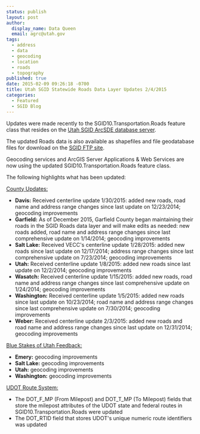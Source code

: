 ```yaml
---
status: publish
layout: post
author:
  display_name: Data Queen
  email: agrc@utah.gov
tags:
  - address
  - data
  - geocoding
  - location
  - roads
  - topography
published: true
date: 2015-02-09 09:26:18 -0700
title: Utah SGID Statewide Roads Data Layer Updates 2/4/2015
categories:
  - Featured
  - SGID Blog
---
```

<p>Updates were made recently to the SGID10.Transportation.Roads feature class that resides on the <a href="{{ "/sgid-database/" | prepend: site.baseurl }}">Utah SGID ArcSDE database server</a>.</p>
<p>The updated Roads data is also available as shapefiles and file geodatabase files for download on the <a href="ftp://ftp.agrc.utah.gov/UtahSGID_Vector/UTM12_NAD83/TRANSPORTATION/PackagedData/_Statewide/UtahRoadAndHighwaySystem/">SGID FTP site</a>.</p>
<p>Geocoding services and ArcGIS Server Applications & Web Services are now using the updated SGID10.Transportation.Roads feature class.</p>
<p>The following highlights what has been updated:</p>
<p><span style="text-decoration: underline;">County Updates:</span></p>
<ul>
<li><strong>Davis:</strong> Received centerline update 1/30/2015: added new roads, road name and address range changes since last update on 12/23/2014; geocoding improvements</li>
<li><strong>Garfield:</strong> As of December 2015, Garfield County began maintaining their roads in the SGID Roads data layer and will make edits as needed: new roads added, road name and address range changes since last comprehensive update on 1/14/2014; geocoding improvements</li>
<li><strong>Salt Lake:</strong> Received VECC's centerline update 1/28/2015: added new roads since last update on 12/17/2014; address range changes since last comprehensive update on 7/23/2014; geocoding improvements</li>
<li><strong>Utah:</strong> Received centerline update 1/8/2015: added new roads since last update on 12/2/2014; geocoding improvements</li>
<li><strong>Wasatch:</strong> Received centerline update 1/15/2015: added new roads, road name and address range changes since last comprehensive update on 1/24/2014; geocoding improvements</li>
<li><strong>Washington:</strong> Received centerline update 1/5/2015: added new roads since last update on 10/23/2014; road name and address range changes since last comprehensive update on 7/30/2014; geocoding improvements</li>
<li><strong>Weber:</strong> Received centerline update 2/3/2015: added new roads and road name and address range changes since last update on 12/31/2014; geocoding improvements</li>
</ul>
<p><span style="text-decoration: underline;">Blue Stakes of Utah Feedback:</span></p>
<ul>
<li><strong>Emery:</strong> geocoding improvements</li>
<li><strong>Salt Lake:</strong> geocoding improvements</li>
<li><strong>Utah:</strong> geocoding improvements</li>
<li><strong>Washington:</strong> geocoding improvements</li>
</ul>
<p><span style="text-decoration: underline;">UDOT Route System:</span></p>
<ul>
<li>The DOT_F_MP (From Milepost) and DOT_T_MP (To Milepost) fields that store the milepost attributes of the UDOT state and federal routes in SGID10.Transportation.Roads were updated</li>
<li>The DOT_RTID field that stores UDOT's unique numeric route identifiers was updated</li>
